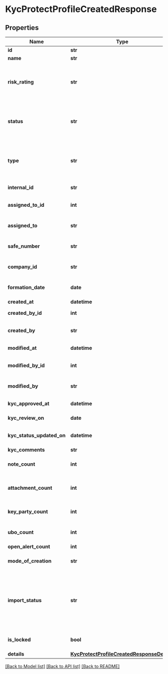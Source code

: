 # KycProtectProfileCreatedResponse

## Properties
Name | Type | Description | Notes
------------ | ------------- | ------------- | -------------
**id** | **str** | Id of the Profile | [optional] 
**name** | **str** | Name of the Profile | [optional] 
**risk_rating** | **str** | Risk rating given to profile (notApplicable, veryLow, low, medium, high, veryHigh) | [optional] 
**status** | **str** | Status of the profile (new, approved, declined, pending, cancelled, referred, closed, approvedReviewDue) | [optional] 
**type** | **str** | Type of the profile (trust, individual, soleTrader, company, plc, partnership, otherEntity) | [optional] 
**internal_id** | **str** | Internal Id given to profile by customer | [optional] 
**assigned_to_id** | **int** | Id of the user assigned to the profile | [optional] 
**assigned_to** | **str** | Name of the user assigned to the profile | [optional] 
**safe_number** | **str** | safe number of the business linked to the profile | [optional] 
**company_id** | **str** | company id of the business linked to the profile | [optional] 
**formation_date** | **date** | Formation date of the business linked to the profile | [optional] 
**created_at** | **datetime** | Profile created time | [optional] 
**created_by_id** | **int** | Id of the user who created the profile | [optional] 
**created_by** | **str** | Name of the user who created the profile | [optional] 
**modified_at** | **datetime** | Profile last updated time | [optional] 
**modified_by_id** | **int** | Id of the user who last modified the profile | [optional] 
**modified_by** | **str** | Name of the user who last modified the profile | [optional] 
**kyc_approved_at** | **datetime** | Date when the profile got approved | [optional] 
**kyc_review_on** | **date** | Date when profile is to be reviewed | [optional] 
**kyc_status_updated_on** | **datetime** | Date when the profile status was last updated | [optional] 
**kyc_comments** | **str** | Profile comments | [optional] 
**note_count** | **int** | Count of notes associated with profile | [optional] 
**attachment_count** | **int** | Count of attachments associated with profile | [optional] 
**key_party_count** | **int** | Count of key parties associated with profile | [optional] 
**ubo_count** | **int** | Count of UBOs associated with profile | [optional] 
**open_alert_count** | **int** | Count of Open Alerts | [optional] 
**mode_of_creation** | **str** | Mode of profile creation (manual, import) | [optional] 
**import_status** | **str** | Status of profile creation (submitted, preprocessed, validated, queued, inProgress, processed, completed, partiallyCompleted, failed) | [optional] 
**is_locked** | **bool** | Value indicating whether the profile is locked | [optional] 
**details** | [**KycProtectProfileCreatedResponseDetails**](KycProtectProfileCreatedResponseDetails.md) |  | [optional] 

[[Back to Model list]](../README.md#documentation-for-models) [[Back to API list]](../README.md#documentation-for-api-endpoints) [[Back to README]](../README.md)

